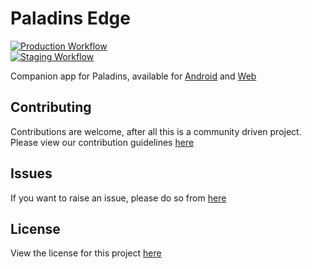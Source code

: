 # Paladins Edge

[![Production Workflow](https://github.com/tusharlock10/paladins-edge-client/actions/workflows/prod-workflow.yaml/badge.svg)](https://github.com/tusharlock10/paladins-edge-client/actions/workflows/prod-workflow.yaml)\
[![Staging Workflow](https://github.com/tusharlock10/paladins-edge-client/actions/workflows/staging-workflow.yaml/badge.svg)](https://github.com/tusharlock10/paladins-edge-client/actions/workflows/staging-workflow.yaml)

Companion app for Paladins, available for [Android](https://play.google.com/store/apps/details?id=ml.paladinsedge) and [Web](https://paladinsedge.ml)

## Contributing

Contributions are welcome, after all this is a community driven project. Please view our contribution guidelines [here](https://github.com/tusharlock10/paladins-edge-client/tree/main/.github/contributing.md)

## Issues

If you want to raise an issue, please do so from [here](https://github.com/tusharlock10/paladins-edge-client/issues)

## License
View the license for this project [here](https://github.com/tusharlock10/paladins-edge-client/tree/main/.github/license)